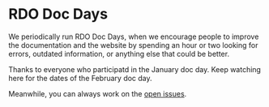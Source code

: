 # RDO Doc Days

We periodically run RDO Doc Days, when we encourage people to improve
the documentation and the website by spending an hour or two looking for
errors, outdated information, or anything else that could be better.

Thanks to everyone who participatd in the January doc day. Keep watching
here for the dates of the February doc day.

Meanwhile, you can always work on the [open
issues](https://github.com/redhat-openstack/website/issues).


